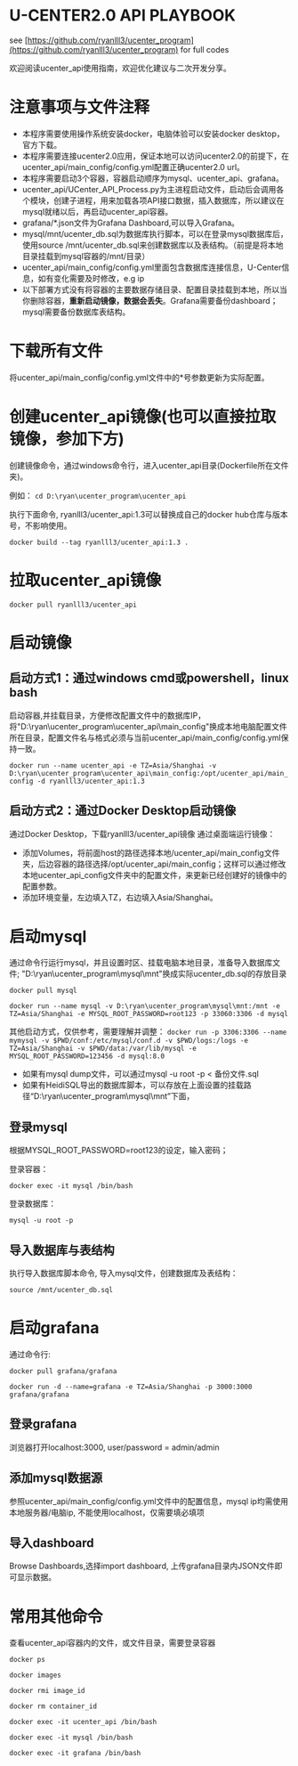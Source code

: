 # U-CENTER2.0 API PLAYBOOK
see [https://github.com/ryanlll3/ucenter_program](https://github.com/ryanlll3/ucenter_program) for full codes

欢迎阅读ucenter_api使用指南，欢迎优化建议与二次开发分享。
# 注意事项与文件注释
- 本程序需要使用操作系统安装docker，电脑体验可以安装docker desktop，官方下载。
- 本程序需要连接ucenter2.0应用，保证本地可以访问ucenter2.0的前提下，在ucenter_api/main_config/config.yml配置正确ucenter2.0 url。
- 本程序需要启动3个容器，容器启动顺序为mysql、ucenter_api、grafana。
- ucenter_api/UCenter_API_Process.py为主进程启动文件，启动后会调用各个模块，创建子进程，用来加载各项API接口数据，插入数据库，所以建议在mysql就绪以后，再启动ucenter_api容器。
- grafana/*.json文件为Grafana Dashboard,可以导入Grafana。
- mysql/mnt/ucenter_db.sql为数据库执行脚本，可以在登录mysql数据库后，使用source /mnt/ucenter_db.sql来创建数据库以及表结构。（前提是将本地目录挂载到mysql容器的/mnt/目录）
- ucenter_api/main_config/config.yml里面包含数据库连接信息，U-Center信息，如有变化需要及时修改，e.g ip
- 以下部署方式没有将容器的主要数据存储目录、配置目录挂载到本地，所以当你删除容器，**重新启动镜像，数据会丢失**。Grafana需要备份dashboard；mysql需要备份数据库表结构。

# 下载所有文件
将ucenter_api/main_config/config.yml文件中的*号参数更新为实际配置。

# 创建ucenter_api镜像(也可以直接拉取镜像，参加下方)
创建镜像命令，通过windows命令行，进入ucenter_api目录(Dockerfile所在文件夹)。

例如：
`cd D:\ryan\ucenter_program\ucenter_api`

执行下面命令, ryanlll3/ucenter_api:1.3可以替换成自己的docker hub仓库与版本号，不影响使用。

`docker build --tag ryanlll3/ucenter_api:1.3 .`

# 拉取ucenter_api镜像

`docker pull ryanlll3/ucenter_api`

# 启动镜像
## 启动方式1：通过windows cmd或powershell，linux bash
启动容器,并挂载目录，方便修改配置文件中的数据库IP，将"D:\ryan\ucenter_program\ucenter_api\main_config"换成本地电脑配置文件所在目录，配置文件名与格式必须与当前ucenter_api/main_config/config.yml保持一致。

`docker run --name ucenter_api -e TZ=Asia/Shanghai -v D:\ryan\ucenter_program\ucenter_api\main_config:/opt/ucenter_api/main_config -d ryanlll3/ucenter_api:1.3`

## 启动方式2：通过Docker Desktop启动镜像

通过Docker Desktop，下载ryanlll3/ucenter_api镜像
通过桌面端运行镜像：
- 添加Volumes，将前面host的路径选择本地/ucenter_api/main_config文件夹，后边容器的路径选择/opt/ucenter_api/main_config；这样可以通过修改本地ucenter_api_config文件夹中的配置文件，来更新已经创建好的镜像中的配置参数。
- 添加环境变量，左边填入TZ，右边填入Asia/Shanghai。


# 启动mysql

通过命令行运行mysql，并且设置时区、挂载电脑本地目录，准备导入数据库文件; "D:\ryan\ucenter_program\mysql\mnt"换成实际ucenter_db.sql的存放目录

`docker pull mysql`

`docker run --name mysql -v D:\ryan\ucenter_program\mysql\mnt:/mnt -e TZ=Asia/Shanghai -e MYSQL_ROOT_PASSWORD=root123 -p 33060:3306 -d mysql`

其他启动方式，仅供参考，需要理解并调整：
`docker run -p 3306:3306 --name mymysql -v $PWD/conf:/etc/mysql/conf.d -v $PWD/logs:/logs -e TZ=Asia/Shanghai -v $PWD/data:/var/lib/mysql -e MYSQL_ROOT_PASSWORD=123456 -d mysql:8.0`

- 如果有mysql dump文件，可以通过mysql -u root -p < 备份文件.sql
- 如果有HeidiSQL导出的数据库脚本，可以存放在上面设置的挂载路径“D:\ryan\ucenter_program\mysql\mnt”下面，

## 登录mysql

根据MYSQL_ROOT_PASSWORD=root123的设定，输入密码；

登录容器：

`docker exec -it mysql /bin/bash`

登录数据库：

`mysql -u root -p` 

## 导入数据库与表结构
执行导入数据库脚本命令, 导入mysql文件，创建数据库及表结构：

`source /mnt/ucenter_db.sql`


# 启动grafana
通过命令行:

`docker pull grafana/grafana`

`docker run -d --name=grafana -e TZ=Asia/Shanghai -p 3000:3000 grafana/grafana`

## 登录grafana
浏览器打开localhost:3000, user/password = admin/admin
## 添加mysql数据源
参照ucenter_api/main_config/config.yml文件中的配置信息，mysql ip均需使用本地服务器/电脑ip, 不能使用localhost，仅需要填必填项

## 导入dashboard
Browse Dashboards,选择import dashboard, 上传grafana目录内JSON文件即可显示数据。

# 常用其他命令

查看ucenter_api容器内的文件，或文件目录，需要登录容器

`docker ps`

`docker images`

`docker rmi image_id`

`docker rm container_id`

`docker exec -it ucenter_api /bin/bash`

`docker exec -it mysql /bin/bash`

`docker exec -it grafana /bin/bash`

